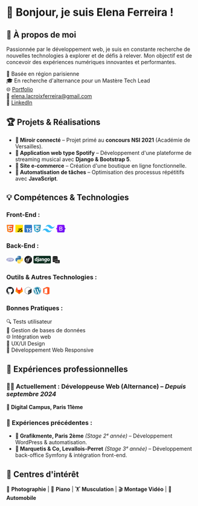 # 👋 Bonjour, je suis Elena Ferreira !

## 🚀 À propos de moi

Passionnée par le développement web, je suis en constante recherche de nouvelles technologies à explorer et de défis à relever. Mon objectif est de concevoir des expériences numériques innovantes et performantes.

📍 Basée en région parisienne  
🎓 En recherche d'alternance pour un Mastère Tech Lead  
🌐 [Portfolio](https://elena-ferreira.notion.site/Portfolio-725d518db1044e3cabbd23322622a29e?pvs=74)  
📧 elena.lacroixferreira@gmail.com  
🔗 [LinkedIn](https://www.linkedin.com/in/ferreira-elena/)

## 🏆 Projets & Réalisations

- **🏅 Miroir connecté** – Projet primé au **concours NSI 2021** (Académie de Versailles).
- **🎵 Application web type Spotify** – Développement d'une plateforme de streaming musical avec **Django & Bootstrap 5**.
- **🛒 Site e-commerce** – Création d'une boutique en ligne fonctionnelle.
- **🔄 Automatisation de tâches** – Optimisation des processus répétitifs avec **JavaScript**.

## 💡 Compétences & Technologies

### Front-End :

<img height="20" alt="html" src="images/html.png"> <img height="20" alt="javascript" src="images/js.png"> <img height="20" alt="typescript" src="images/typescript.png"> <img height="20" alt="css" src="images/css.png"> <img height="20" alt="Tailwind" src="images/Tailwind.png"> <img height="20" alt="bootstrap" src="images/Bootstrap.png">

### Back-End :

<img height="20" alt="php" src="images/php.png"> <img height="20" alt="python" src="images/python.png"> <img height="20" alt="symfony" src="images/symfony.svg"> <img height="20" alt="django" src="images/django.svg"> <img height="20" alt="sql" src="images/sql.png">

### Outils & Autres Technologies :

<img height="20" alt="github" src="images/github.svg"> <img height="20" alt="gitlab" src="images/gitlab.png"> <img height="20" alt="bash" src="images/bash.png"> <img height="20" alt="wordpress" src="images/wordpress.png"> <img height="20" alt="office" src="images/office.png">

### Bonnes Pratiques :

🔍 Tests utilisateur  
💾 Gestion de bases de données  
🌐 Intégration web  
🎨 UX/UI Design  
📱 Développement Web Responsive

## 🏢 Expériences professionnelles

### **👩‍💻 Actuellement : Développeuse Web (Alternance)** – _Depuis septembre 2024_

**📍 Digital Campus, Paris 11ème**

### **📌 Expériences précédentes :**

- **📍 Grafikmente, Paris 2ème** _(Stage 2ᵉ année)_ – Développement WordPress & automatisation.
- **📍 Marquetis & Co, Levallois-Perret** _(Stage 3ᵉ année)_ – Développement back-office Symfony & intégration front-end.

## 🎨 Centres d'intérêt

📸 **Photographie** | 🎹 **Piano** | 🏋️ **Musculation** | 🎬 **Montage Vidéo** | 🚗 **Automobile**
